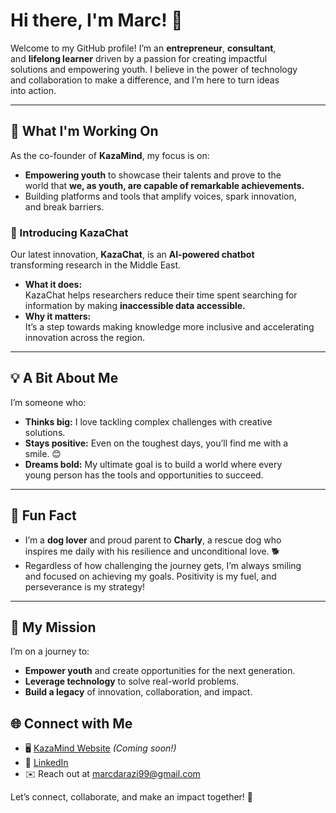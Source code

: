 # Hi there, I'm Marc! 👋  

Welcome to my GitHub profile! I’m an **entrepreneur**, **consultant**,  
and **lifelong learner** driven by a passion for creating impactful  
solutions and empowering youth. I believe in the power of technology  
and collaboration to make a difference, and I’m here to turn ideas  
into action.  

---

## 🚀 What I'm Working On  

As the co-founder of **KazaMind**, my focus is on:

- **Empowering youth** to showcase their talents and prove to the  
  world that **we, as youth, are capable of remarkable achievements.**  
- Building platforms and tools that amplify voices, spark innovation,  
  and break barriers.  

### 🌟 Introducing KazaChat  

Our latest innovation, **KazaChat**, is an **AI-powered chatbot**  
transforming research in the Middle East.  

- **What it does:**  
  KazaChat helps researchers reduce their time spent searching for  
  information by making **inaccessible data accessible.**  
- **Why it matters:**  
  It’s a step towards making knowledge more inclusive and accelerating  
  innovation across the region.  

---

## 💡 A Bit About Me  

I’m someone who:  

- **Thinks big:** I love tackling complex challenges with creative  
  solutions.  
- **Stays positive:** Even on the toughest days, you’ll find me with a  
  smile. 😊  
- **Dreams bold:** My ultimate goal is to build a world where every  
  young person has the tools and opportunities to succeed.  

---

## 🐾 Fun Fact  

- I’m a **dog lover** and proud parent to **Charly**, a rescue dog who  
  inspires me daily with his resilience and unconditional love. 🐕  
- Regardless of how challenging the journey gets, I’m always smiling  
  and focused on achieving my goals. Positivity is my fuel, and  
  perseverance is my strategy!  

---

## 🎯 My Mission  

I’m on a journey to: 

- **Empower youth** and create opportunities for the next generation.  
- **Leverage technology** to solve real-world problems.  
- **Build a legacy** of innovation, collaboration, and impact.  

## 🌐 Connect with Me  

- 🖥️ [KazaMind Website](https://kazamind.com) *(Coming soon!)*  
- 💼 [LinkedIn](linkedin.com/in/marc-darazi)  
- ✉️ Reach out at [marcdarazi99@gmail.com](mailto:marcdarazi99@gmail.com)  

Let’s connect, collaborate, and make an impact together! 🚀  
